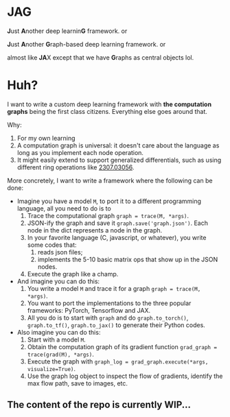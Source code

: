 # JAG
**J**ust **A**nother deep learnin**G** framework.
or 

**J**ust **A**nother **G**raph-based deep learning framework.
or

almost like **JA**X except that we have **G**raphs as central objects lol.

# Huh?
I want to write a custom deep learning framework with **the computation graphs** being
the first class citizens. Everything else goes around that.

Why:
1. For my own learning
2. A computation graph is universal: it doesn't care about the language as long as you implement each node operation.
3. It might easily extend to support generalized differentials, such as using different ring operations like [2307.03056](https://arxiv.org/pdf/2307.03056.pdf).

More concretely, I want to write a framework where the following can be done:
- Imagine you have a model `M`, to port it to a different programming language, all you need to do is to 
  1. Trace the computational graph `graph = trace(M, *args)`.
  2. JSON-ify the graph and save it `graph.save('graph.json')`. Each node in the dict represents a node in the graph.
  3. In your favorite language (C, javascript, or whatever), you write some codes that:
     1. reads json files;
     2. implements the 5-10 basic matrix ops that show up in the JSON nodes.
  4. Execute the graph like a champ.
- And imagine you can do this:
  1. You write a model `M` and trace it for a graph `graph = trace(M, *args)`.
  2. You want to port the implementations to the three popular frameworks: PyTorch, Tensorflow and JAX.
  3. All you do is to start with `graph` and do `graph.to_torch()`, `graph.to_tf()`, `graph.to_jax()` to generate their
  Python codes.
- Also imagine you can do this:
  1. Start with a model `M`.
  2. Obtain the computation graph of its gradient function `grad_graph = trace(grad(M), *args)`.
  3. Execute the graph with `graph_log = grad_graph.execute(*args, visualize=True)`.
  4. Use the graph log object to inspect the flow of gradients, identify the max flow path, save to images, etc.

## The content of the repo is currently WIP...